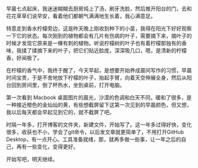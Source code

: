 早晨七点起床，我迷迷糊糊去厨房炖上了汤，刷牙洗脸，然后推开阳台的门，去和花花草草们说早安，看着他们都朝气满满地生长着，我心满意足。

特意走到香水柠檬旁边，这是昨天晚上刚收到种下的小苗，我得在阳光下好好观察一下它的状态。每次刚到的植物都会有几片有伤病的叶子，需要摘下来，摘叶子的时候才发现它原来是一棵有刺的植物。听说柠檬树的叶子也有着柠檬那独有的香味，我揉了揉摘下来的叶子，把它们贴近脸庞，深深吸几口，嗯，是清新的柠檬香，好闻极了。

在柠檬的香气中，我终于醒了，今天早起，是想要开始养成晨间写作的习惯，早晨时间宝贵，于是不舍地放下柠檬的叶子，抬起手臂，向着天空伸展全身，然后从阳台回到房间里，倒了杯热水，坐到桌前，打开电脑。

第一次看到 Macbook 桌面图片的晨光，沙漠的色调和白天不同，暖和了很多，是一种接近橙色的金灿灿的黄，有些想截屏留下这第一次见到的早晨颜色，但又想，我以后每天都会早起见到它的，就不截屏了吧。

时隔一年多，打开博客的文件夹，新建文件，开始写了。这一年多过得好快，变化很多，收获也不小，学会了git命令，以后发文章就更简单了，不用打开GitHub Desktop，有一点开心。工具准备就绪，那，就再多做一些事，让一年之后的自己，再有一些变化，变得更好。

开始写吧，明天继续。



